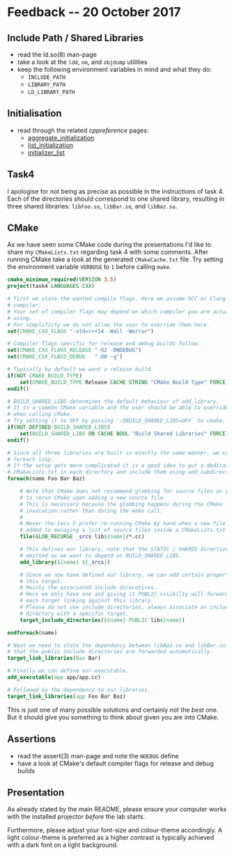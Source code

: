 # Feedback -- 20 October 2017

## Include Path / Shared Libraries

- read the ld.so(8) man-page
- take a look at the `ldd`, `nm`, and `objdump` utilities
- keep the following environment variables in mind and what they do:
    - `INCLUDE_PATH`
    - `LIBRARY_PATH`
    - `LD_LIBRARY_PATH`

## Initialisation

- read through the related *cppreference* pages:
    - [aggregate_initialization](http://en.cppreference.com/w/cpp/language/aggregate_initialization)
    - [list_initialization](http://en.cppreference.com/w/cpp/language/list_initialization)
    - [initializer_list](http://en.cppreference.com/w/cpp/utility/initializer_list)

## Task4

I apologise for not being as precise as possible in the instructions of task 4.
Each of the directories should correspond to one shared library, resulting in three shared libraries: `libFoo.so`, `libBar.so`, and `libBaz.so`.

## CMake

As we have seen some CMake code during the presentations I'd like to share my `CMakeLists.txt` regarding task 4 with some comments.
After running CMake take a look at the generated `CMakeCache.txt` file.
Try setting the environment variable `VERBOSE` to `1` before calling `make`.

```cmake
cmake_minimum_required(VERSION 3.5)
project(task4 LANGUAGES CXX)

# First we state the wanted compile flags. Here we assume GCC or Clang as
# compiler.
# Your set of compiler flags may depend on which compiler you are actually
# using.
# For simplificty we do not allow the user to override them here.
set(CMAKE_CXX_FLAGS "-std=c++14 -Wall -Werror")

# Compiler flags specific for release and debug builds follow.
set(CMAKE_CXX_FLAGS_RELEASE "-O2 -DNDEBUG")
set(CMAKE_CXX_FLAGS_DEBUG   "-O0 -g")

# Typically by default we want a release build.
if(NOT CMAKE_BUILD_TYPE)
    set(CMAKE_BUILD_TYPE Release CACHE STRING "CMake Build Type" FORCE)
endif()

# BUILD_SHARED_LIBS determines the default behaviour of add_library.
# It is a common CMake variable and the user should be able to override it
# when calling CMake.
# Try setting it to OFF by passing `-DBUILD_SHARED_LIBS=OFF` to cmake.
if(NOT DEFINED BUILD_SHARED_LIBS)
    set(BUILD_SHARED_LIBS ON CACHE BOOL "Build Shared Libraries" FORCE)
endif()

# Since all three libraries are built in exactly the same manner, we can use a
# foreach loop.
# If the setup gets more complicated it is a good idea to put a dedicated
# CMakeLists.txt in each directory and include them using add_subdirectory.
foreach(name Foo Bar Baz)

    # Note that CMake does not recommend globbing for source files as you have
    # to rerun CMake upon adding a new source file.
    # This is necessary because the globbing happens during the CMake
    # invocation rather than during the make call.
    #
    # Never-the-less I prefer re-running CMake by hand when a new file was
    # added to managing a list of source files inside a CMakeLists.txt file.
    file(GLOB_RECURSE _srcs lib${name}/*.cc)

    # This defines our library, note that the STATIC / SHARED directive is
    # omitted as we want to depend on BUILD_SHARED_LIBS.
    add_library(${name} ${_srcs})

    # Since we now have defined our library, we can add certain properties to
    # this target.
    # Mainly the associated include direcotires.
    # Here we only have one and giving it PUBLIC visibilty will forward it to
    # each target linking against this library.
    # Please do not use include_directories, always associate an include
    # directory with a specific target.
    target_include_directories(${name} PUBLIC lib${name})

endforeach(name)

# Next we need to state the dependency between libBaz.so and libBar.so. Note
# that the public include directories are forwarded automatically.
target_link_libraries(Baz Bar)

# Finally we can define our executable.
add_executable(app app/app.cc)

# Followed by the dependency to our libraries.
target_link_libraries(app Foo Bar Baz)
```

This is just one of many possible solutions and certainly not the *best* one.
But it should give you something to think about given you are into CMake.

## Assertions

- read the assert(3) man-page and note the `NDEBUG` define
- have a look at CMake's default compiler flags for release and debug builds

## Presentation

As already stated by the main README, please ensure your computer works with the installed projector *before* the lab starts.

Furthermore, please adjust your font-size and colour-theme accordingly.
A light colour-theme is preferred as a higher contrast is typically achieved with a dark font on a light background.
